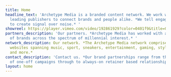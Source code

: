 ```yaml
---
title: Home
headline_text: 'Archetype Media is a branded content network. We work with the world’s
  leading publishers to connect brands and people alike. *We tell engaging stories
  to create signal over noise.* '
showreel: https://player.vimeo.com/video/192861929?color=0401f9&title=0&byline=0&portrait=0
partners_description: 'Our partners. *Archetype Media has worked with a wide variety
  of brands across the spectrum of millennial interest.* '
network_description: Our network. *The Archetype Media network comprises over 100
  websites spanning music, sport, sneakers, entertainment, gaming, style, art & design
  and more.*
contact_description: 'Contact us. *Our brand partnerships range from the execution
  of one-off campaigns through to always-on retainer based relationships.* '
layout: home
---
```


